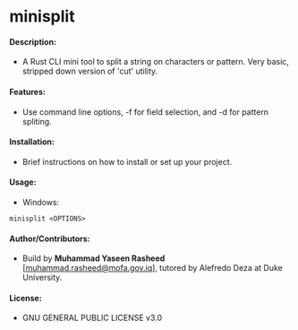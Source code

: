  # minisplit

#### Description:

* A Rust CLI mini tool to split a string on characters or pattern. Very basic, stripped down version of 'cut' utility.

#### Features:

* Use command line options, -f for field selection, and -d for pattern spliting.

#### Installation:

* Brief instructions on how to install or set up your project.

#### Usage:

* Windows:
```
minisplit <OPTIONS>
```

#### Author/Contributors:

* Build by **Muhammad Yaseen Rasheed** [muhammad.rasheed@mofa.gov.iq], tutored by Alefredo Deza at Duke University.

#### License:

* GNU GENERAL PUBLIC LICENSE v3.0

